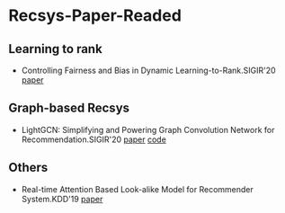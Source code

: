 # Recsys-Paper-Readed

## Learning to rank
* Controlling Fairness and Bias in Dynamic Learning-to-Rank.SIGIR'20 [paper](https://dl.acm.org/doi/pdf/10.1145/3397271.3401100) 
## Graph-based Recsys
* LightGCN: Simplifying and Powering Graph Convolution Network for Recommendation.SIGIR'20 [paper](https://dl.acm.org/doi/pdf/10.1145/3397271.3401063) [code]()
## Others
* Real-time Attention Based Look-alike Model for Recommender System.KDD'19 [paper](https://dl.acm.org/doi/pdf/10.1145/3292500.3330707)
